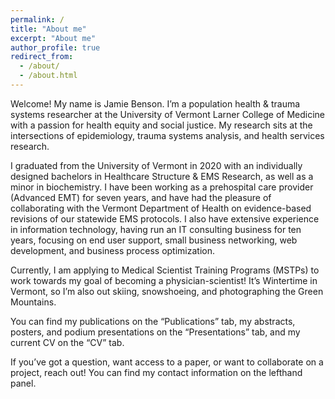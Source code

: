 ```yaml
---
permalink: /
title: "About me"
excerpt: "About me"
author_profile: true
redirect_from: 
  - /about/
  - /about.html
---
```


Welcome! My name is Jamie Benson. I’m a population health & trauma systems researcher at the University of Vermont Larner College of Medicine with a passion for health equity and social justice. My research sits at the intersections of epidemiology, trauma systems analysis, and health services research.

I graduated from the University of Vermont in 2020 with an individually designed bachelors in Healthcare Structure & EMS Research, as well as a minor in biochemistry. I have been working as a prehospital care provider (Advanced EMT) for seven years, and have had the pleasure of collaborating with the Vermont Department of Health on evidence-based revisions of our statewide EMS protocols. I also have extensive experience in information technology, having run an IT consulting business for ten years, focusing on end user support, small business networking, web development, and business process optimization.

Currently, I am applying to Medical Scientist Training Programs (MSTPs) to work towards my goal of becoming a physician-scientist! It’s Wintertime in Vermont, so I’m also out skiing, snowshoeing, and photographing the Green Mountains.

You can find my publications on the “Publications” tab, my abstracts, posters, and podium presentations on the “Presentations” tab, and my current CV on the “CV” tab.

If you’ve got a question, want access to a paper, or want to collaborate on a project, reach out! You can find my contact information on the lefthand panel.